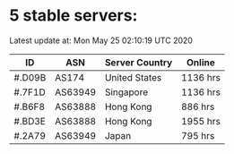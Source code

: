 # 5 stable servers:

Latest update at: Mon May 25 02:10:19 UTC 2020

| ID | ASN | Server Country | Online |
| -- | --- | -------------- | ------ |
| #.D09B | AS174 | United States | 1136 hrs |
| #.7F1D | AS63949 | Singapore | 1136 hrs |
| #.B6F8 | AS63888 | Hong Kong | 886 hrs |
| #.BD3E | AS63888 | Hong Kong | 1955 hrs |
| #.2A79 | AS63949 | Japan | 795 hrs |

